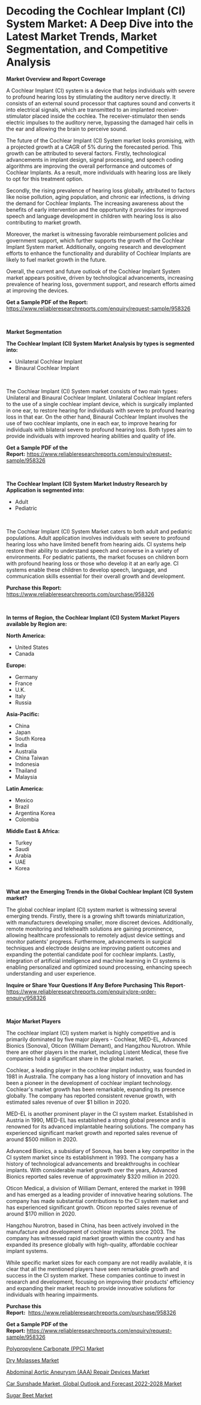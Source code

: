 <p><h1>Decoding the Cochlear Implant (CI) System Market: A Deep Dive into the Latest Market Trends, Market Segmentation, and Competitive Analysis</h1></p><p><strong>Market Overview and Report Coverage</strong></p>
<p><p>A Cochlear Implant (CI) system is a device that helps individuals with severe to profound hearing loss by stimulating the auditory nerve directly. It consists of an external sound processor that captures sound and converts it into electrical signals, which are transmitted to an implanted receiver-stimulator placed inside the cochlea. The receiver-stimulator then sends electric impulses to the auditory nerve, bypassing the damaged hair cells in the ear and allowing the brain to perceive sound.</p><p>The future of the Cochlear Implant (CI) System market looks promising, with a projected growth at a CAGR of 5% during the forecasted period. This growth can be attributed to several factors. Firstly, technological advancements in implant design, signal processing, and speech coding algorithms are improving the overall performance and outcomes of Cochlear Implants. As a result, more individuals with hearing loss are likely to opt for this treatment option.</p><p>Secondly, the rising prevalence of hearing loss globally, attributed to factors like noise pollution, aging population, and chronic ear infections, is driving the demand for Cochlear Implants. The increasing awareness about the benefits of early intervention and the opportunity it provides for improved speech and language development in children with hearing loss is also contributing to market growth.</p><p>Moreover, the market is witnessing favorable reimbursement policies and government support, which further supports the growth of the Cochlear Implant System market. Additionally, ongoing research and development efforts to enhance the functionality and durability of Cochlear Implants are likely to fuel market growth in the future.</p><p>Overall, the current and future outlook of the Cochlear Implant System market appears positive, driven by technological advancements, increasing prevalence of hearing loss, government support, and research efforts aimed at improving the devices.</p></p>
<p><strong>Get a Sample PDF of the Report:</strong> <a href="https://www.reliableresearchreports.com/enquiry/request-sample/958326">https://www.reliableresearchreports.com/enquiry/request-sample/958326</a></p>
<p>&nbsp;</p>
<p><strong>Market Segmentation</strong></p>
<p><strong>The Cochlear Implant (CI) System Market Analysis by types is segmented into:</strong></p>
<p><ul><li>Unilateral Cochlear Implant</li><li>Binaural Cochlear Implant</li></ul></p>
<p>&nbsp;</p>
<p><p>The Cochlear Implant (CI) System market consists of two main types: Unilateral and Binaural Cochlear Implant. Unilateral Cochlear Implant refers to the use of a single cochlear implant device, which is surgically implanted in one ear, to restore hearing for individuals with severe to profound hearing loss in that ear. On the other hand, Binaural Cochlear Implant involves the use of two cochlear implants, one in each ear, to improve hearing for individuals with bilateral severe to profound hearing loss. Both types aim to provide individuals with improved hearing abilities and quality of life.</p></p>
<p><strong>Get a Sample PDF of the Report:</strong>&nbsp;<a href="https://www.reliableresearchreports.com/enquiry/request-sample/958326">https://www.reliableresearchreports.com/enquiry/request-sample/958326</a></p>
<p>&nbsp;</p>
<p><strong>The Cochlear Implant (CI) System Market Industry Research by Application is segmented into:</strong></p>
<p><ul><li>Adult</li><li>Pediatric</li></ul></p>
<p>&nbsp;</p>
<p><p>The Cochlear Implant (CI) System Market caters to both adult and pediatric populations. Adult application involves individuals with severe to profound hearing loss who have limited benefit from hearing aids. CI systems help restore their ability to understand speech and converse in a variety of environments. For pediatric patients, the market focuses on children born with profound hearing loss or those who develop it at an early age. CI systems enable these children to develop speech, language, and communication skills essential for their overall growth and development.</p></p>
<p><strong>Purchase this Report:</strong>&nbsp; <a href="https://www.reliableresearchreports.com/purchase/958326">https://www.reliableresearchreports.com/purchase/958326</a></p>
<p>&nbsp;</p>
<p><strong>In terms of Region, the Cochlear Implant (CI) System Market Players available by Region are:</strong></p>
<p>
    <p> <strong> North America: </strong>
        <ul>
            <li>United States</li>
            <li>Canada</li>
        </ul>
        </p> 
    <p> <strong> Europe: </strong>
        <ul>
            <li>Germany</li>
            <li>France</li>
            <li>U.K.</li>
            <li>Italy</li>
            <li>Russia</li>
        </ul>
        </p> 
    <p> <strong> Asia-Pacific: </strong>
        <ul>
            <li>China</li>
            <li>Japan</li>
            <li>South Korea</li>
            <li>India</li>
            <li>Australia</li>
            <li>China Taiwan</li>
            <li>Indonesia</li>
            <li>Thailand</li>
            <li>Malaysia</li>
        </ul>
        </p> 
    <p> <strong> Latin America: </strong>
        <ul>
            <li>Mexico</li>
            <li>Brazil</li>
            <li>Argentina Korea</li>
            <li>Colombia</li>
        </ul>
        </p> 
    <p> <strong> Middle East & Africa: </strong>
        <ul>
            <li>Turkey</li>
            <li>Saudi</li>
            <li>Arabia</li>
            <li>UAE</li>
            <li>Korea</li>
        </ul>
    </p>
    </p>
<p>&nbsp;</p>
<p><strong>What are the Emerging Trends in the Global Cochlear Implant (CI) System market?</strong></p>
<p><p>The global cochlear implant (CI) system market is witnessing several emerging trends. Firstly, there is a growing shift towards miniaturization, with manufacturers developing smaller, more discreet devices. Additionally, remote monitoring and telehealth solutions are gaining prominence, allowing healthcare professionals to remotely adjust device settings and monitor patients' progress. Furthermore, advancements in surgical techniques and electrode designs are improving patient outcomes and expanding the potential candidate pool for cochlear implants. Lastly, integration of artificial intelligence and machine learning in CI systems is enabling personalized and optimized sound processing, enhancing speech understanding and user experience.</p></p>
<p><strong>Inquire or Share Your Questions If Any Before Purchasing This Report</strong>- <a href="https://www.reliableresearchreports.com/enquiry/pre-order-enquiry/958326">https://www.reliableresearchreports.com/enquiry/pre-order-enquiry/958326</a></p>
<p>&nbsp;</p>
<p><strong>Major Market Players</strong></p>
<p><p>The cochlear implant (CI) system market is highly competitive and is primarily dominated by five major players - Cochlear, MED-EL, Advanced Bionics (Sonova), Oticon (William Demant), and Hangzhou Nurotron. While there are other players in the market, including Listent Medical, these five companies hold a significant share in the global market.</p><p>Cochlear, a leading player in the cochlear implant industry, was founded in 1981 in Australia. The company has a long history of innovation and has been a pioneer in the development of cochlear implant technology. Cochlear's market growth has been remarkable, expanding its presence globally. The company has reported consistent revenue growth, with estimated sales revenue of over $1 billion in 2020.</p><p>MED-EL is another prominent player in the CI system market. Established in Austria in 1990, MED-EL has established a strong global presence and is renowned for its advanced implantable hearing solutions. The company has experienced significant market growth and reported sales revenue of around $500 million in 2020.</p><p>Advanced Bionics, a subsidiary of Sonova, has been a key competitor in the CI system market since its establishment in 1993. The company has a history of technological advancements and breakthroughs in cochlear implants. With considerable market growth over the years, Advanced Bionics reported sales revenue of approximately $320 million in 2020.</p><p>Oticon Medical, a division of William Demant, entered the market in 1998 and has emerged as a leading provider of innovative hearing solutions. The company has made substantial contributions to the CI system market and has experienced significant growth. Oticon reported sales revenue of around $170 million in 2020.</p><p>Hangzhou Nurotron, based in China, has been actively involved in the manufacture and development of cochlear implants since 2003. The company has witnessed rapid market growth within the country and has expanded its presence globally with high-quality, affordable cochlear implant systems.</p><p>While specific market sizes for each company are not readily available, it is clear that all the mentioned players have seen remarkable growth and success in the CI system market. These companies continue to invest in research and development, focusing on improving their products' efficiency and expanding their market reach to provide innovative solutions for individuals with hearing impairments.</p></p>
<p><strong>Purchase this Report:</strong>&nbsp;&nbsp;<a href="https://www.reliableresearchreports.com/purchase/958326">https://www.reliableresearchreports.com/purchase/958326</a></p>
<p></p>
<p><strong>Get a Sample PDF of the Report:</strong>&nbsp;<a href="https://www.reliableresearchreports.com/enquiry/request-sample/958326">https://www.reliableresearchreports.com/enquiry/request-sample/958326</a></p>
<p><p><a href="https://github.com/NorbertYates/Market-Research-Report-List-1/blob/main/polypropylene-carbonate-ppc-market.md">Polypropylene Carbonate (PPC) Market</a></p><p><a href="https://www.reportprime.com/dry-molasses-r6303">Dry Molasses Market</a></p><p><a href="https://github.com/RoccoManning/Market-Research-Report-List-1/blob/main/abdominal-aortic-aneurysm-aaa-repair-devices-market.md">Abdominal Aortic Aneurysm (AAA) Repair Devices Market</a></p><p><a href="https://issuu.com/reportprime-2/docs/car-sunshade-market-global-outlook-and-forecast-20?fr=xKAE9_zU1NQ">Car Sunshade Market, Global Outlook and Forecast 2022-2028 Market</a></p><p><a href="https://www.reportprime.com/sugar-beet-r6301">Sugar Beet Market</a></p></p>